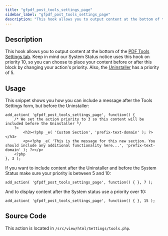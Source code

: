 ```yaml
---
title: "gfpdf_post_tools_settings_page"
sidebar_label: "gfpdf_post_tools_settings_page"
description: "This hook allows you to output content at the bottom of the PDF Tools Settings tab. Change the priority to include before or after the System Status/Uninstaller."
---
```


## Description 

This hook allows you to output content at the bottom of the [PDF Tools Settings tab](user-global-settings.md#tools). Keep in mind our System Status notice uses this hook on priority 10, so you can choose to place your content before or after this block by changing your action's priority. Also, the [Uninstaller](user-global-settings.md#uninstall) has a priority of 5.

## Usage 

This snippet shows you how you can include a message after the Tools Settings form, but before the Uninstaller:

```.language-php
add_action( 'gfpdf_post_tools_settings_page', function() {
	/* We set the action priority to 3 so this content will be included before the Uninstaller */
	?>
		<h3><?php _e( 'Custom Section', 'prefix-text-domain' ); ?></h3>
		<p><?php _e( 'This is the message for this new section. You should include any additional functionality here...', 'prefix-text-domain' ); ?></p>
	<?php
}, 3 );
```

If you want to include content after the Uninstaller and before the System Status make sure your priority is between 5 and 10:

```.language-php
add_action( 'gfpdf_post_tools_settings_page', function() { }, 7 );
```

And to display content after the System status use a priority over 10:

```.language-php
add_action( 'gfpdf_post_tools_settings_page', function() { }, 15 );
```

## Source Code 

This action is located in `/src/view/html/Settings/tools.php`.